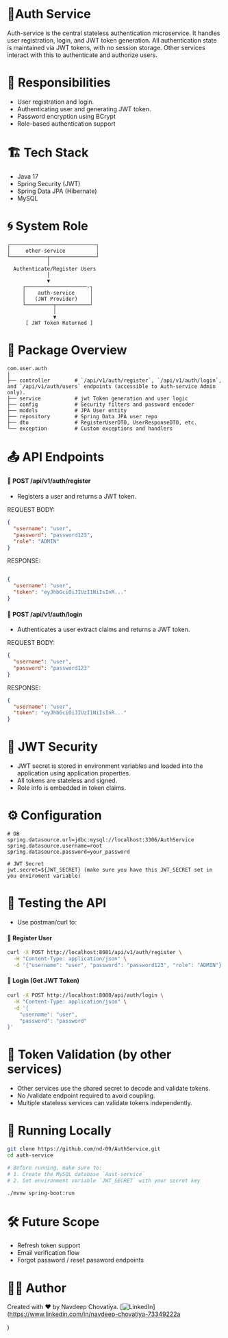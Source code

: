 # 🔐Auth Service

Auth-service is the central stateless authentication microservice. It handles user registration, login, and JWT token generation. All authentication state is maintained via JWT tokens, with no session storage. Other services interact with this to authenticate and authorize users.

# 🧩 Responsibilities

- User registration and login.
- Authenticating user and generating JWT token.
- Password encryption using BCrypt
- Role-based authentication support

# 🏗️ Tech Stack
- Java 17
- Spring Security (JWT)
- Spring Data JPA (Hibernate)
- MySQL

# 🌀 System Role
```plaintext
┌────────────────────────────┐
│     other-service          │
└────────────┬───────────────┘
             │
  Authenticate/Register Users
             │
             ▼
     ┌────────────────────-┐
     │    auth-service     │
     │   (JWT Provider)    │
     └─────────┬───────────┘
               │
               ▼
      [ JWT Token Returned ]
 ```

# 📁 Package Overview

```plaintext
com.user.auth
│
├── controller        # `/api/v1/auth/register`, `/api/v1/auth/login`, and `/api/v1/auth/users` endpoints (accessible to Auth-service Admin only).
├── service           # jwt Token generation and user logic
├── config            # Security filters and password encoder
├── models            # JPA User entity
├── repository        # Spring Data JPA user repo
├── dto               # RegisterUserDTO, UserResponseDTO, etc.
└── exception         # Custom exceptions and handlers
```

# 📤 API Endpoints
#### 🔸 POST /api/v1/auth/register
- Registers a user and returns a JWT token.

REQUEST BODY:

```json
{
  "username": "user",
  "password": "password123",
  "role": "ADMIN"
}
```
RESPONSE:
```json

{
  "username": "user",
  "token": "eyJhbGciOiJIUzI1NiIsInR..."
}
```
#### 🔸 POST /api/v1/auth/login
- Authenticates a user extract claims and returns a JWT token.

REQUEST BODY:
```json
{
  "username": "user",
  "password": "password123"
}
```
RESPONSE:
```json
{
  "username": "user",
  "token": "eyJhbGciOiJIUzI1NiIsInR..."
}
```
# 🔐 JWT Security
- JWT secret is stored in environment variables and loaded into the application using application.properties.
- All tokens are stateless and signed.
- Role info is embedded in token claims.

# ⚙️ Configuration
```properties
# DB
spring.datasource.url=jdbc:mysql://localhost:3306/AuthService
spring.datasource.username=root
spring.datasource.password=your_password

# JWT Secret
jwt.secret=${JWT_SECRET} (make sure you have this JWT_SECRET set in you enviroment variable)
```
# 🧪 Testing the API
- Use postman/curl to:
#### 🔐 Register User
```bash
curl -X POST http://localhost:8081/api/v1/auth/register \
  -H "Content-Type: application/json" \
  -d '{"username": "user", "password": "password123", "role": "ADMIN"}'
  ```

#### 🔐 Login (Get JWT Token)
```bash
curl -X POST http://localhost:8080/api/auth/login \
  -H "Content-Type: application/json" \
  -d '{
    "username": "user",
    "password": "password"
}'
```
# 🔄 Token Validation (by other services)
- Other services use the shared secret to decode and validate tokens.
- No /validate endpoint required to avoid coupling.
- Multiple stateless services can validate tokens independently.

# 🚀 Running Locally
```bash
git clone https://github.com/nd-09/AuthService.git
cd auth-service

# Before running, make sure to:
# 1. Create the MySQL database `Aust-service`
# 2. Set environment variable `JWT_SECRET` with your secret key

./mvnw spring-boot:run
```
# 🛠️ Future Scope
- Refresh token support
- Email verification flow
- Forgot password / reset password endpoints

# 👨‍💻 Author
Created with ❤️ by Navdeep Chovatiya.
[![LinkedIn](https://img.shields.io/badge/LinkedIn-Profile-blue?logo=linkedin)](https://www.linkedin.com/in/navdeep-chovatiya-73349222a

)


